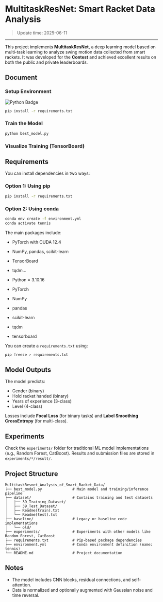 # MultitaskResNet: Smart Racket Data Analysis
>Update time: 2025-06-11

---
This project implements **MultitaskResNet**, a deep learning model based on multi-task learning to analyze swing motion data collected from smart rackets. It was developed for the **Contest** and achieved excellent results on both the public and private leaderboards.



## Document

### Setup Environment
![Python Badge](https://img.shields.io/badge/Python-3.10.16-blue)

```bash
pip install -r requirements.txt
```

### Train the Model

```bash
python best_model.py
```

### Visualize Training (TensorBoard)



## Requirements

You can install dependencies in two ways:

### Option 1: Using pip
```bash
pip install -r requirements.txt
```

### Option 2: Using conda
```bash
conda env create -f environment.yml
conda activate tennis
```

The main packages include:
- PyTorch with CUDA 12.4
- NumPy, pandas, scikit-learn
- TensorBoard
- tqdm...  


- Python = 3.10.16
- PyTorch
- NumPy
- pandas
- scikit-learn
- tqdm
- tensorboard

You can create a `requirements.txt` using:

```bash
pip freeze > requirements.txt
```

## Model Outputs

The model predicts:
- Gender (binary)
- Hold racket handed (binary)
- Years of experience (3-class)
- Level (4-class)


Losses include **Focal Loss** (for binary tasks) and **Label Smoothing CrossEntropy** (for multi-class).

## Experiments

Check the `experiments/` folder for traditional ML model implementations (e.g., Random Forest, CatBoost). Results and submission files are stored in `experiments/*/result/`.


## Project Structure

```
MultitaskResnet_Analysis_of_Smart_Racket_Data/
├── best_model.py              # Main model and training/inference pipeline
├── dataset/                   # Contains training and test datasets
│   ├── 39_Training_Dataset/
│   ├── 39_Test_Dataset/
│   ├── Readme(train).txt
│   └── Readme(test).txt
├── baseline/                  # Legacy or baseline code implementations
│   └── old/
├── experiments/               # Experiments with other models like Random Forest, CatBoost
├── requirements.txt           # Pip-based package dependencies
├── environment.yml            # Conda environment definition (name: tennis)
└── README.md                  # Project documentation

```

## Notes

- The model includes CNN blocks, residual connections, and self-attention.
- Data is normalized and optionally augmented with Gaussian noise and time reversal.